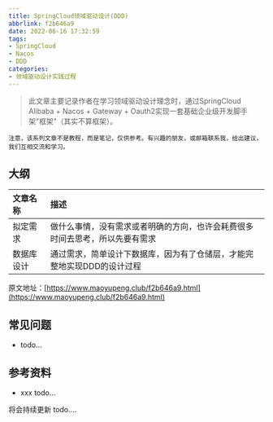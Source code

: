 ```yaml
---
title: SpringCloud领域驱动设计(DDD)
abbrlink: f2b646a9
date: 2022-06-16 17:32:59
tags:
- SpringCloud
- Nacos
- DDD
categories:
- 领域驱动设计实践过程
---
```


> 此文章主要记录作者在学习领域驱动设计理念时，通过SpringCloud Alibaba + Nacos + Gateway + Oauth2实现一套基础企业级开发脚手架"框架"（其实不算框架）。

`注意，该系列文章不是教程，而是笔记，仅供参考。有兴趣的朋友，或邮箱联系我，给出建议，我们互相交流和学习。`

<!-- more -->

## 大纲

| 文章名称  | 描述                                     |
|:------|:---------------------------------------|
| 拟定需求  | 做什么事情，没有需求或者明确的方向，也许会耗费很多时间去思考，所以先要有需求 |
| 数据库设计 | 通过需求，简单设计下数据库，因为有了仓储层，才能完整地实现DDD的设计过程  |

原文地址：[https://www.maoyupeng.club/f2b646a9.html](https://www.maoyupeng.club/f2b646a9.html)

## 常见问题

* todo...

## 参考资料

* xxx todo...

将会持续更新 todo....
